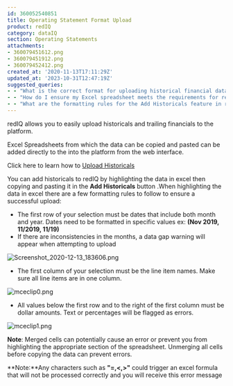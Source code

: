 ```yaml
---
id: 360052540851
title: Operating Statement Format Upload
product: redIQ
category: dataIQ
section: Operating Statements
attachments:
- 360079451612.png
- 360079451912.png
- 360079452412.png
created_at: '2020-11-13T17:11:29Z'
updated_at: '2023-10-31T12:47:19Z'
suggested_queries:
- - "What is the correct format for uploading historical financial data in redIQ?"
- - "How do I ensure my Excel spreadsheet meets the requirements for redIQ historical uploads?"
- - "What are the formatting rules for the Add Historicals feature in redIQ?"
---
```

redIQ allows you to easily upload historicals and trailing financials to the platform. 

Excel Spreadsheets from which the data can be copied and pasted can be added directly to the into the platform from the web interface.

Click here to learn how to [Upload Historicals](https://rediq.zendesk.com/hc/en-us/articles/360036412071-Uploading-Historicals)

You can add historicals to redIQ by highlighting the data in excel then copying and pasting it in the **Add Historicals** button .When highlighting the data in excel there are a few formatting rules to follow to ensure a successful upload:

* The first row of your selection must be dates that include both month and year. Dates need to be formatted in specific values ex: **(Nov 2019, 11/2019, 11/19)**
* If there are inconsistencies in the months, a data gap warning will appear when attempting to upload

![Screenshot_2020-12-13_183606.png](https://rediq.zendesk.com/hc/article_attachments/360079451612/Screenshot_2020-12-13_183606.png)

* The first column of your selection must be the line item names. Make sure all line items are in one column.

![mceclip0.png](https://rediq.zendesk.com/hc/article_attachments/360079451912/mceclip0.png)

* All values below the first row and to the right of the first column must be dollar amounts. Text or percentages will be flagged as errors.

![mceclip1.png](https://rediq.zendesk.com/hc/article_attachments/360079452412/mceclip1.png)

**Note**: Merged cells can potentially cause an error or prevent you from highlighting the appropriate section of the spreadsheet. Unmerging all cells before copying the data can prevent errors.

**Note:**Any characters such as **"=,<,>"** could trigger an excel formula that will not be processed correctly and you will receive this error message